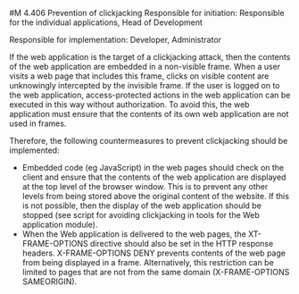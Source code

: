 #M 4.406 Prevention of clickjacking
Responsible for initiation: Responsible for the individual applications, Head of Development

Responsible for implementation: Developer, Administrator

If the web application is the target of a clickjacking attack, then the contents of the web application are embedded in a non-visible frame. When a user visits a web page that includes this frame, clicks on visible content are unknowingly intercepted by the invisible frame. If the user is logged on to the web application, access-protected actions in the web application can be executed in this way without authorization. To avoid this, the web application must ensure that the contents of its own web application are not used in frames.

Therefore, the following countermeasures to prevent clickjacking should be implemented:

* Embedded code (eg JavaScript) in the web pages should check on the client and ensure that the contents of the web application are displayed at the top level of the browser window. This is to prevent any other levels from being stored above the original content of the website. If this is not possible, then the display of the web application should be stopped (see script for avoiding clickjacking in tools for the Web application module).
* When the Web application is delivered to the web pages, the XT-FRAME-OPTIONS directive should also be set in the HTTP response headers. X-FRAME-OPTIONS DENY prevents contents of the web page from being displayed in a frame. Alternatively, this restriction can be limited to pages that are not from the same domain (X-FRAME-OPTIONS SAMEORIGIN).




